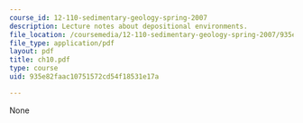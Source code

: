 ```yaml
---
course_id: 12-110-sedimentary-geology-spring-2007
description: Lecture notes about depositional environments.
file_location: /coursemedia/12-110-sedimentary-geology-spring-2007/935e82faac10751572cd54f18531e17a_ch10.pdf
file_type: application/pdf
layout: pdf
title: ch10.pdf
type: course
uid: 935e82faac10751572cd54f18531e17a

---
```

None